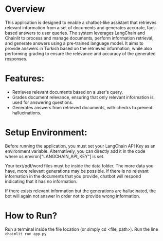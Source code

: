 # Overview
This application is designed to enable a chatbot-like assistant that retrieves relevant information from a set of documents and generates accurate, fact-based answers to user queries. The system leverages LangChain and Chainlit to process and manage documents, perform information retrieval, and generate answers using a pre-trained language model. It aims to provide answers in Turkish based on the retrieved information, while also performing grading to ensure the relevance and accuracy of the generated responses.

# Features:
- Retrieves relevant documents based on a user's query.
- Grades document relevance, ensuring that only relevant information is used for answering questions.
- Generates answers from retrieved documents, with checks to prevent hallucinations.

# Setup Environment:
Before running the application, you must set your LangChain API Key as an environment variable.
Alternatively, you can directly add it in the code where os.environ["LANGCHAIN_API_KEY"] is set.

Your text/pdf/word files must be inside the data folder. The more data you have, more relevant generations may be possible. If there is no relevant information in the documents that you provide, chatbot will respond indicating that it has no information.

If there exists relevant information but the generations are hallucinated, the bot will again not answer in order not to provide wrong information.

# How to Run?
Run a terminal inside the file location (or simply cd <file_path>). Run the line
`chainlit run app.py`

